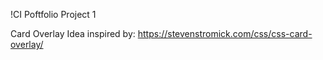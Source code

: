 !CI Poftfolio Project 1

Card Overlay Idea inspired by: https://stevenstromick.com/css/css-card-overlay/
